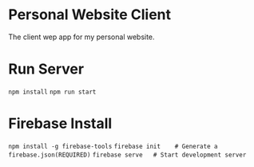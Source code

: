 # Personal Website Client

The client wep app for my personal website. 

# Run Server

`npm install`
`npm run start`

# Firebase Install 

`npm install -g firebase-tools`
`firebase init    # Generate a firebase.json(REQUIRED)`
`firebase serve   # Start development server`